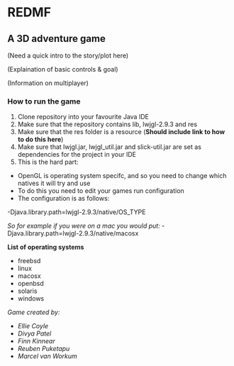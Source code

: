 # REDMF

## A 3D adventure game

(Need a quick intro to the story/plot here)

(Explaination of basic controls & goal)

(Information on multiplayer)

### How to run the game

1. Clone repository into your favourite Java IDE
2. Make sure that the repository contains lib, lwjgl-2.9.3 and res
3. Make sure that the res folder is a resource (**Should include link to how to do this here**)
4. Make sure that lwjgl.jar, lwjgl_util.jar and slick-util.jar are set as dependencies for the project in your IDE
5. This is the hard part:
  * OpenGL is operating system specifc, and so you need to change which natives it will try and use
  * To do this you need to edit your games run configuration
  * The configuration is as follows:
  
  -Djava.library.path=lwjgl-2.9.3/native/OS_TYPE
  
  *So for example if you were on a mac you would put:*
  -Djava.library.path=lwjgl-2.9.3/native/macosx
  
  **List of operating systems**
  - freebsd
  - linux
  - macosx
  - openbsd
  - solaris
  - windows
  
  
*Game created by:*
- *Ellie Coyle*
- *Divya Patel*
- *Finn Kinnear*
- *Reuben Puketapu*
- *Marcel van Workum*
